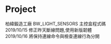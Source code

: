 # Project

柏緯鍛造工廠 BW_LIGHT_SENSORS 主控盒程式碼  
2019/10/15 修正昨天斷線問題,使用新版韌體  
2019/10/16 將保持連線命令與檢查連線行為分開  
